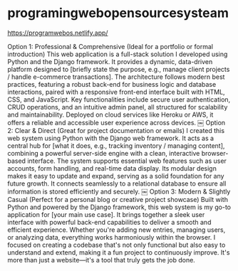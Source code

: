 # programingwebopensourcesysteam
https://programwebos.netlify.app/



Option 1: Professional & Comprehensive (Ideal for a portfolio or formal introduction)
This web application is a full-stack solution I developed using Python and the Django framework. It provides a dynamic, data-driven platform designed to [briefly state the purpose, e.g., manage client projects / handle e-commerce transactions]. The architecture follows modern best practices, featuring a robust back-end for business logic and database interactions, paired with a responsive front-end interface built with HTML, CSS, and JavaScript. Key functionalities include secure user authentication, CRUD operations, and an intuitive admin panel, all structured for scalability and maintainability. Deployed on cloud services like Heroku or AWS, it offers a reliable and accessible user experience across devices.
￼
Option 2: Clear & Direct (Great for project documentation or emails)
I created this web system using Python with the Django web framework. It acts as a central hub for [what it does, e.g., tracking inventory / managing content], combining a powerful server-side engine with a clean, interactive browser-based interface. The system supports essential web features such as user accounts, form handling, and real-time data display. Its modular design makes it easy to update and expand, serving as a solid foundation for any future growth. It connects seamlessly to a relational database to ensure all information is stored efficiently and securely.
￼
Option 3: Modern & Slightly Casual (Perfect for a personal blog or creative project showcase)
Built with Python and powered by the Django framework, this web system is my go-to application for [your main use case]. It brings together a sleek user interface with powerful back-end capabilities to deliver a smooth and efficient experience. Whether you're adding new entries, managing users, or analyzing data, everything works harmoniously within the browser. I focused on creating a codebase that's not only functional but also easy to understand and extend, making it a fun project to continuously improve. It's more than just a website—it's a tool that truly gets the job done.
